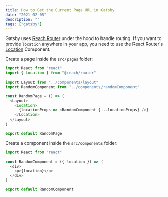 ```yaml
---
title: How to Get the Current Page URL in Gatsby
date: "2021-02-05"
description: ""
tags: ["gatsby"]
---
```


Gatsby uses [Reach Router](https://reach.tech/router) under the hood to handle routing.
If you want to provide `location` anywhere in your app, you need to use the React Router's [Location](https://reach.tech/router/api/Location) Component.

Create a page inside the `src/pages` folder:

```js
import React from "react"
import { Location } from "@reach/router"

import Layout from "../components/layout"
import RandomComponent from "../components/randomComponent"

const RandomPage = () => (
  <Layout>
    <Location>
      {locationProps => <RandomComponent {...locationProps} />}
    </Location>
  </Layout>
)

export default RandomPage
```

Create a component inside the `src/components` folder:

```js
import React from "react"

const RandomComponent = ({ location }) => (
  <div>
    <p>{location}</p>
  </div>
)

export default RandomComponent
```
